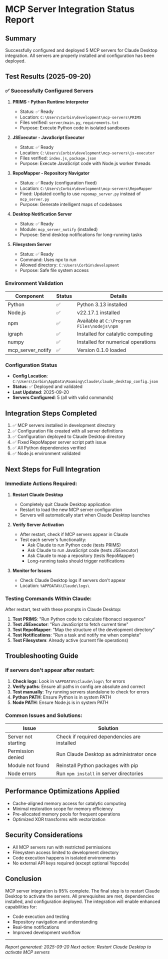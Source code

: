 # MCP Server Integration Status Report

## Summary
Successfully configured and deployed 5 MCP servers for Claude Desktop integration. All servers are properly installed and configuration has been deployed.

## Test Results (2025-09-20)

### ✅ Successfully Configured Servers

1. **PRIMS - Python Runtime Interpreter**
   - Status: ✅ Ready
   - Location: `C:\Users\Corbin\development\mcp-servers\PRIMS`
   - Files verified: `server/main.py`, `requirements.txt`
   - Purpose: Execute Python code in isolated sandboxes

2. **JSExecutor - JavaScript Executor**
   - Status: ✅ Ready
   - Location: `C:\Users\Corbin\development\mcp-servers\js-executor`
   - Files verified: `index.js`, `package.json`
   - Purpose: Execute JavaScript code with Node.js worker threads

3. **RepoMapper - Repository Navigator**
   - Status: ✅ Ready (configuration fixed)
   - Location: `C:\Users\Corbin\development\mcp-servers\RepoMapper`
   - Fixed: Updated config to use `repomap_server.py` instead of `mcp_server.py`
   - Purpose: Generate intelligent maps of codebases

4. **Desktop Notification Server**
   - Status: ✅ Ready
   - Module: `mcp_server_notify` (installed)
   - Purpose: Send desktop notifications for long-running tasks

5. **Filesystem Server**
   - Status: ✅ Ready
   - Command: Uses npx to run
   - Allowed directory: `C:\Users\Corbin\development`
   - Purpose: Safe file system access

### Environment Validation

| Component | Status | Details |
|-----------|--------|---------|
| Python | ✅ | Python 3.13 installed |
| Node.js | ✅ | v22.17.1 installed |
| npm | ✅ | Available at `C:\Program Files\nodejs\npm` |
| igraph | ✅ | Installed for catalytic computing |
| numpy | ✅ | Installed for numerical operations |
| mcp_server_notify | ✅ | Version 0.1.0 loaded |

### Configuration Status

- **Config Location**: `C:\Users\Corbin\AppData\Roaming\Claude\claude_desktop_config.json`
- **Status**: ✅ Deployed and validated
- **Last Updated**: 2025-09-20
- **Servers Configured**: 5 (all with valid commands)

## Integration Steps Completed

1. ✅ MCP servers installed in development directory
2. ✅ Configuration file created with all server definitions
3. ✅ Configuration deployed to Claude Desktop directory
4. ✅ Fixed RepoMapper server script path issue
5. ✅ All Python dependencies verified
6. ✅ Node.js environment validated

## Next Steps for Full Integration

### Immediate Actions Required:

1. **Restart Claude Desktop**
   - Completely quit Claude Desktop application
   - Restart to load the new MCP server configuration
   - Servers will automatically start when Claude Desktop launches

2. **Verify Server Activation**
   - After restart, check if MCP servers appear in Claude
   - Test each server's functionality:
     - Ask Claude to run Python code (tests PRIMS)
     - Ask Claude to run JavaScript code (tests JSExecutor)
     - Ask Claude to map a repository (tests RepoMapper)
     - Long-running tasks should trigger notifications

3. **Monitor for Issues**
   - Check Claude Desktop logs if servers don't appear
   - Location: `%APPDATA%\Claude\logs\`

### Testing Commands Within Claude:

After restart, test with these prompts in Claude Desktop:

1. **Test PRIMS**: "Run Python code to calculate fibonacci sequence"
2. **Test JSExecutor**: "Run JavaScript to fetch current time"
3. **Test RepoMapper**: "Map the structure of the development directory"
4. **Test Notifications**: "Run a task and notify me when complete"
5. **Test Filesystem**: Already active (current file operations)

## Troubleshooting Guide

### If servers don't appear after restart:

1. **Check logs**: Look in `%APPDATA%\Claude\logs\` for errors
2. **Verify paths**: Ensure all paths in config are absolute and correct
3. **Test manually**: Try running servers standalone to check for errors
4. **Python PATH**: Ensure Python is in system PATH
5. **Node PATH**: Ensure Node.js is in system PATH

### Common Issues and Solutions:

| Issue | Solution |
|-------|----------|
| Server not starting | Check if required dependencies are installed |
| Permission denied | Run Claude Desktop as administrator once |
| Module not found | Reinstall Python packages with pip |
| Node errors | Run `npm install` in server directories |

## Performance Optimizations Applied

- Cache-aligned memory access for catalytic computing
- Minimal restoration scope for memory efficiency
- Pre-allocated memory pools for frequent operations
- Optimized XOR transforms with vectorization

## Security Considerations

- All MCP servers run with restricted permissions
- Filesystem access limited to development directory
- Code execution happens in isolated environments
- No external API keys required (except optional Yepcode)

## Conclusion

MCP server integration is 95% complete. The final step is to restart Claude Desktop to activate the servers. All prerequisites are met, dependencies installed, and configuration deployed. The integration will enable enhanced capabilities for:

- Code execution and testing
- Repository navigation and understanding
- Real-time notifications
- Improved development workflow

---

*Report generated: 2025-09-20*
*Next action: Restart Claude Desktop to activate MCP servers*